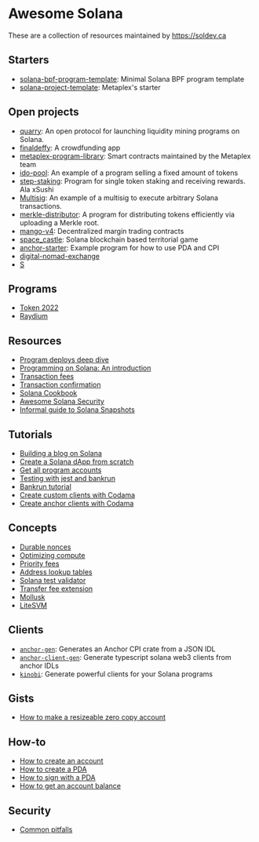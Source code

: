 # Awesome Solana

These are a collection of resources maintained by https://soldev.ca

## Starters

- [solana-bpf-program-template](https://github.com/mvines/solana-bpf-program-template): Minimal Solana BPF program template
- [solana-project-template](https://github.com/metaplex-foundation/solana-project-template): Metaplex's starter

## Open projects

- [quarry](https://github.com/QuarryProtocol/quarry/tree/master): An open protocol for launching liquidity mining programs on Solana.
- [finaldeffy](https://github.com/SiddheshZagade/finaldeffy): A crowdfunding app
- [metaplex-program-library](https://github.com/metaplex-foundation/metaplex-program-library): Smart contracts maintained by the Metaplex team
- [ido-pool](https://github.com/blockworks-foundation/ido-pool): An example of a program selling a fixed amount of tokens
- [step-staking](https://github.com/step-finance/step-staking): Program for single token staking and receiving rewards. Ala xSushi
- [Multisig](https://github.com/coral-xyz/multisig): An example of a multisig to execute arbitrary Solana transactions.
- [merkle-distributor](https://github.com/saber-hq/merkle-distributor): A program for distributing tokens efficiently via uploading a Merkle root.
- [mango-v4](https://github.com/blockworks-foundation/mango-v4): Decentralized margin trading contracts
- [space\_castle](https://github.com/belakm/space_castle): Solana blockchain based territorial game
- [anchor-starter](https://github.com/solana-developers/anchor-starter): Example program for how to use PDA and CPI
- [digital-nomad-exchange](https://github.com/Daktic/digital-nomad-exchange)
- [S](https://github.com/igneous-labs/S)

## Programs

- [Token 2022](https://spl.solana.com/token-2022)
- [Raydium](https://github.com/raydium-io/raydium-cpi-example)

## Resources

- [Program deploys deep dive](https://jstarry.notion.site/Program-deploys-29780c48794c47308d5f138074dd9838)
- [Programming on Solana: An introduction](https://paulx.dev/blog/2021/01/14/programming-on-solana-an-introduction/#instruction-rs-part-1-general-code-structure-and-the-beginning-of-the-escrow-program-flow)
- [Transaction fees](https://jstarry.notion.site/Transaction-Fees-f09387e6a8d84287aa16a34ecb58e239)
- [Transaction confirmation](https://jstarry.notion.site/Transaction-confirmation-d5b8f4e09b9c4a70a1f263f82307d7ce)
- [Solana Cookbook](https://solanacookbook.com)
- [Awesome Solana Security](https://github.com/0xMacro/awesome-solana-security)
- [Informal guide to Solana Snapshots](https://gist.github.com/ripatel-fd/268c88d938075537ec6431e2960f47dd)

## Tutorials

- [Building a blog on Solana](https://dev.to/findiglay/building-a-blog-on-solana-2pg8)
- [Create a Solana dApp from scratch](https://lorisleiva.com/create-a-solana-dapp-from-scratch)
- [Get all program accounts](https://solana.com/developers/guides/javascript/get-program-accounts)
- [Testing with jest and bankrun](https://solana.com/developers/guides/advanced/testing-with-jest-and-bankrun)
- [Bankrun tutorial](https://kevinheavey.github.io/solana-bankrun/tutorial)
- [Create custom clients with Codama](https://www.quicknode.com/guides/solana-development/tooling/web3-2/program-clients)
- [Create anchor clients with Codama](https://www.quicknode.com/guides/solana-development/anchor/codama-client)

## Concepts

- [Durable nonces](https://solana.com/developers/guides/advanced/introduction-to-durable-nonces)
- [Optimizing compute](https://solana.com/developers/guides/advanced/how-to-optimize-compute)
- [Priority fees](https://solana.com/developers/guides/advanced/how-to-use-priority-fees)
- [Address lookup tables](https://solana.com/developers/guides/advanced/lookup-tables)
- [Solana test validator](https://solana.com/developers/guides/getstarted/solana-test-validator)
- [Transfer fee extension](https://solana.com/developers/guides/token-extensions/transfer-fee)
- [Mollusk](https://www.anchor-lang.com/docs/testing/mollusk)
- [LiteSVM](https://www.anchor-lang.com/docs/testing/litesvm)

## Clients

- [`anchor-gen`](https://github.com/saber-hq/anchor-gen): Generates an Anchor CPI crate from a JSON IDL
- [`anchor-client-gen`](https://github.com/kklas/anchor-client-gen): Generate typescript solana web3 clients from anchor IDLs
- [`kinobi`](https://github.com/metaplex-foundation/kinobi): Generate powerful clients for your Solana programs

## Gists

- [How to make a resizeable zero copy account](https://gist.github.com/Henry-E/1754501b7b94f3b50ab27206278e2bf7)

## How-to

- [How to create an account](https://solana.com/developers/cookbook/accounts/create-account)
- [How to create a PDA](https://solana.com/developers/cookbook/accounts/create-pda-account)
- [How to sign with a PDA](https://solana.com/developers/cookbook/accounts/sign-with-pda)
- [How to get an account balance](https://solana.com/developers/cookbook/accounts/get-account-balance)

## Security

- [Common pitfalls](https://neodyme.io/en/blog/solana_common_pitfalls)
